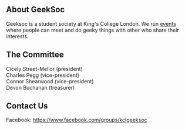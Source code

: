 About GeekSoc
-------------

Geeksoc is a student society at King's College London. We run [events][events] where people can meet and do geeky things with other who share their interests.

[events]: /events

The Committee
-------------

Cicely Street-Mellor (president)  
Charles Pegg (vice-president)  
Connor Shearwood (vice-president)  
Devon Buchanan (treasurer)  

Contact Us
----------

<p>
<script type="text/javascript">
	document.write("Rznvy <n uers=\"znvygb:xpytrrxfbp@tznvy.pbz\" ery=\"absbyybj\">xpytrrxfbp@tznvy.pbz</n><oe/>".replace(/[a-zA-Z]/g, 
	function(c){return String.fromCharCode((c<="Z"?90:122)>=(c=c.charCodeAt(0)+13)?c:c-26);})");
</script>
Facebook: <a href="https://www.facebook.com/groups/kclgeeksoc">https://www.facebook.com/groups/kclgeeksoc</a>
</p>
